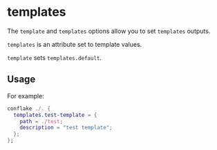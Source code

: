 # templates

The `template` and `templates` options allow you to set `templates`
outputs.

`templates` is an attribute set to template values.

`template` sets `templates.default`.

## Usage

For example:

```nix
conflake ./. {
  templates.test-template = {
    path = ./test;
    description = "test template";
  };
};
```
